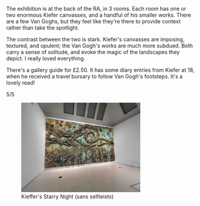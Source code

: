 The exhibition is at the back of the RA, in 3 rooms. Each room has one or two enormous Kiefer canvasses, and a handful of his smaller works. There are a few Van Goghs, but they feel like they're there to provide context rather than take the spotlight.

The contrast between the two is stark. Kiefer's canvasses are imposing, textured, and opulent; the Van Gogh's works are much more subdued. Both carry a sense of solitude, and evoke the magic of the landscapes they depict. I really loved everything.

There's a gallery guide for £2.50. It has some diary entries from Kiefer at 18, when he received a travel bursary to follow Van Gogh's footsteps. It's a lovely read!

5/5

<figure class="post-image">
  <img src="../../assets/images/kiefer-starry-night.jpg" alt="Starry night" style="width: 75%" />
  <figcaption>Kieffer's Starry Night (sans selfieists)</figcaption>
</figure>
